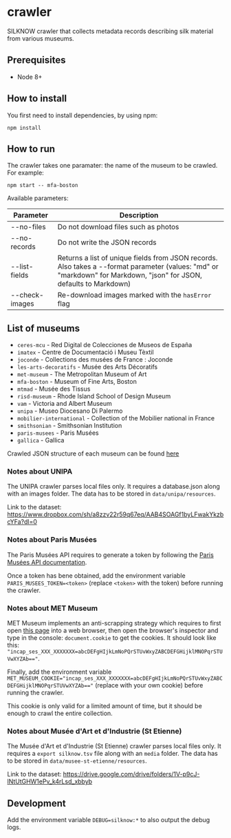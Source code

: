 # crawler
SILKNOW crawler that collects metadata records describing silk material from various museums.

## Prerequisites
- Node 8+

## How to install
You first need to install dependencies, by using npm:
```
npm install
```

## How to run
The crawler takes one paramater: the name of the museum to be crawled. For example:
```
npm start -- mfa-boston
```
Available parameters:

| Parameter     | Description |
| ------------- | ------------- |
| --no-files | Do not download files such as photos |
| --no-records | Do not write the JSON records |
| --list-fields | Returns a list of unique fields from JSON records. Also takes a --format parameter (values: "md" or "markdown" for Markdown, "json" for JSON, defaults to Markdown) |
| --check-images | Re-download images marked with the `hasError` flag |

## List of museums
* `ceres-mcu` - Red Digital de Colecciones de Museos de España
* `imatex` - Centre de Documentació i Museu Tèxtil
* `joconde` - Collections des musées de France : Joconde
* `les-arts-decoratifs` - Musée des Arts Décoratifs
* `met-museum` - The Metropolitan Museum of Art
* `mfa-boston` - Museum of Fine Arts, Boston
* `mtmad` - Musée des Tissus
* `risd-museum` - Rhode Island School of Design Museum
* `vam` - Victoria and Albert Museum
* `unipa` - Museo Diocesano Di Palermo
* `mobilier-international` - Collection of the Mobilier national in France
* `smithsonian` - Smithsonian Institution
* `paris-musees` - Paris Musées
* `gallica` - Gallica

Crawled JSON structure of each museum can be found [here](https://github.com/silknow/crawler/wiki/Crawlers-JSON-Structure)

### Notes about UNIPA

The UNIPA crawler parses local files only. It requires a database.json along with an images folder. The data has to be stored in `data/unipa/resources`.

Link to the dataset: https://www.dropbox.com/sh/a8zzv22r59q67eq/AAB4SOAGf1byLFwakYkzbcYFa?dl=0

### Notes about Paris Musées

The Paris Musées API requires to generate a token by following the [Paris Musées API documentation](https://www.parismuseescollections.paris.fr/fr/se-connecter-a-l-api).

Once a token has bene obtained, add the environment variable `PARIS_MUSEES_TOKEN=<token>` (replace `<token>` with the token) before running the crawler.

### Notes about MET Museum

MET Museum implements an anti-scrapping strategy which requires to first open [this page](https://www.metmuseum.org/api/collection/collectionlisting?perPage=1) into a web browser, then open the browser's inspector and type in the console: `document.cookie` to get the cookies. It should look like this: `"incap_ses_XXX_XXXXXXX=abcDEFgHIjkLmNoPQrSTUvWxyZABCDEFGHijklMNOPqrSTUVwXYZAb=="`.

Finally, add the environment variable `MET_MUSEUM_COOKIE="incap_ses_XXX_XXXXXXX=abcDEFgHIjkLmNoPQrSTUvWxyZABCDEFGHijklMNOPqrSTUVwXYZAb=="` (replace with your own cookie) before running the crawler.

This cookie is only valid for a limited amount of time, but it should be enough to crawl the entire collection.

### Notes about Musée d'Art et d'Industrie (St Etienne)

The Musée d'Art et d'Industrie (St Etienne) crawler parses local files only. It requires a `export silknow.tsv` file along with an `media` folder. The data has to be stored in `data/musee-st-etienne/resources`.

Link to the dataset: https://drive.google.com/drive/folders/1V-p9cJ-lNtUtGHW1ePv_k4rLsd_xbbyb

## Development
Add the environment variable `DEBUG=silknow:*` to also output the debug logs.
